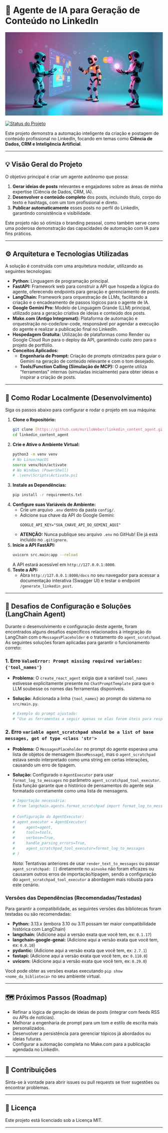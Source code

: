 # 🤖 Agente de IA para Geração de Conteúdo no LinkedIn

![LinkedIn Content Agent Banner](images/tres-agentes-de-ia-525.webp)

[![Status do Projeto](https://img.shields.io/badge/Status-Em%20Desenvolvimento-yellow.svg)](https://github.com/muriloWeber/linkedin_content_agent/blob/main/README.md)

Este projeto demonstra a automação inteligente da criação e postagem de conteúdo profissional no LinkedIn, focando em temas como **Ciência de Dados, CRM e Inteligência Artificial**.

---

## 💡 Visão Geral do Projeto

O objetivo principal é criar um agente autônomo que possa:
1.  **Gerar ideias de posts** relevantes e engajadores sobre as áreas de minha expertise (Ciência de Dados, CRM, IA).
2.  **Desenvolver o conteúdo completo** dos posts, incluindo título, corpo do texto e hashtags, com um tom profissional e direto.
3.  **Publicar automaticamente** esses posts no perfil do LinkedIn, garantindo consistência e visibilidade.

Este projeto não só otimiza o branding pessoal, como também serve como uma poderosa demonstração das capacidades de automação com IA para fins práticos.

---

## ⚙️ Arquitetura e Tecnologias Utilizadas

A solução é construída com uma arquitetura modular, utilizando as seguintes tecnologias:

* **Python:** Linguagem de programação principal.
* **FastAPI:** Framework web para construir a API que hospeda a lógica do agente, oferecendo endpoints para geração e gerenciamento de posts.
* **LangChain:** Framework para orquestração de LLMs, facilitando a criação e o encadeamento de passos lógicos para o agente de IA.
* **Google Gemini Pro:** Modelo de Linguagem Grande (LLM) principal, utilizado para a geração criativa de ideias e conteúdo dos posts.
* **Make.com (Antigo Integromat):** Plataforma de automação e orquestração no-code/low-code, responsável por agendar a execução do agente e realizar a publicação final no LinkedIn.
* **Hospedagem Gratuita:** Utilização de plataformas como Render ou Google Cloud Run para o deploy da API, garantindo custo zero para o projeto de portfólio.
* **Conceitos Aplicados:**
    * **Engenharia de Prompt:** Criação de prompts otimizados para guiar o Gemini na geração de conteúdo relevante e com o tom desejado.
    * **Tools/Function Calling (Simulação de MCP):** O agente utiliza "ferramentas" internas (simuladas inicialmente) para obter ideias e inspirar a criação de posts.

---

## 🚀 Como Rodar Localmente (Desenvolvimento)

Siga os passos abaixo para configurar e rodar o projeto em sua máquina:

1.  **Clone o Repositório:**
    ```bash
    git clone [https://github.com/muriloWeber/linkedin_content_agent.git](https://github.com/muriloWeber/linkedin_content_agent.git)
    cd linkedin_content_agent
    ```
2.  **Crie e Ative o Ambiente Virtual:**
    ```bash
    python3 -m venv venv
    # No Linux/macOS
    source venv/bin/activate
    # No Windows (PowerShell)
    # .\venv\Scripts\Activate.ps1
    ```
3.  **Instale as Dependências:**
    ```bash
    pip install -r requirements.txt
    ```
4.  **Configure suas Variáveis de Ambiente:**
    * Crie um arquivo `.env` dentro da pasta `config/`.
    * Adicione sua chave da API do Google Gemini:
        ```dotenv
        GOOGLE_API_KEY="SUA_CHAVE_API_DO_GEMINI_AQUI"
        ```
    * **ATENÇÃO:** Nunca publique seu arquivo `.env` no GitHub! Ele já está incluído no `.gitignore`.
5.  **Inicie a API FastAPI:**
    ```bash
    uvicorn src.main:app --reload
    ```
    A API estará acessível em `http://127.0.0.1:8000`.
6.  **Teste a API:**
    * Abra `http://127.0.0.1:8000/docs` no seu navegador para acessar a documentação interativa (Swagger UI) e testar o endpoint `/generate_linkedin_post`.

---

## 🚧 Desafios de Configuração e Soluções (LangChain Agent)

Durante o desenvolvimento e configuração deste agente, foram encontrados alguns desafios específicos relacionados à integração do LangChain com o `MessagesPlaceholder` e o tratamento do `agent_scratchpad`. As seguintes soluções foram aplicadas para garantir o funcionamento correto:

### 1. Erro `ValueError: Prompt missing required variables: {'tool_names'}`

* **Problema:** O `create_react_agent` exigia que a variável `tool_names` estivesse explicitamente presente no `ChatPromptTemplate` para que o LLM soubesse os nomes das ferramentas disponíveis.
* **Solução:** Adicionada a linha `{tool_names}` ao prompt do sistema no `src/main.py`.

    ```python
    # Exemplo do prompt ajustado:
    # "Use as ferramentas a seguir apenas se elas forem úteis para responder à pergunta. Os nomes das ferramentas que você pode usar são: {tool_names}."
    ```

### 2. Erro `variable agent_scratchpad should be a list of base messages, got of type <class 'str'>`

* **Problema:** O `MessagesPlaceholder` no prompt do agente esperava uma lista de objetos de mensagem (`BaseMessage`), mas o `agent_scratchpad` estava sendo interpretado como uma string em certas interações, causando um erro de tipagem.
* **Solução:** Configurado o `AgentExecutor` para usar `format_log_to_messages` no parâmetro `agent_scratchpad_tool_executor`. Esta função garante que o histórico de pensamentos do agente seja formatado corretamente como uma lista de mensagens.

    ```python
    # Importação necessária:
    # from langchain.agents.format_scratchpad import format_log_to_messages

    # Configuração do AgentExecutor:
    # agent_executor = AgentExecutor(
    #     agent=agent,
    #     tools=tools,
    #     verbose=True,
    #     handle_parsing_errors=True,
    #     agent_scratchpad_tool_executor=format_log_to_messages
    # )
    ```
    *Nota:* Tentativas anteriores de usar `render_text_to_messages` ou passar `agent_scratchpad: []` diretamente no `ainvoke` não foram eficazes ou causaram outros erros de importação/tipagem, sendo a configuração do `agent_scratchpad_tool_executor` a abordagem mais robusta para este cenário.

### Versões das Dependências (Recomendadas/Testadas)

Para garantir a compatibilidade, as seguintes versões das bibliotecas foram testadas ou são recomendadas:

* **Python:** 3.13.x (embora 3.10 ou 3.11 possam ter maior compatibilidade histórica com LangChain)
* **langchain:** (Adicione aqui a versão exata que você tem, ex: `0.1.17`)
* **langchain-google-genai:** (Adicione aqui a versão exata que você tem, ex: `0.0.10`)
* **pydantic:** (Adicione aqui a versão exata que você tem, ex: `2.7.1`)
* **fastapi:** (Adicione aqui a versão exata que você tem, ex: `0.110.0`)
* **uvicorn:** (Adicione aqui a versão exata que você tem, ex: `0.29.0`)

Você pode obter as versões exatas executando `pip show <nome_da_biblioteca>` no seu ambiente virtual.

---

## 🗺️ Próximos Passos (Roadmap)

* Refinar a lógica de geração de ideias de posts (integrar com feeds RSS ou APIs de notícias).
* Melhorar a engenharia de prompt para um tom e estilo de escrita mais personalizados.
* Desenvolver a persistência para gerenciar tópicos já abordados ou ideias futuras.
* Configurar a automação completa no Make.com para a publicação agendada no LinkedIn.

---

## 🤝 Contribuições

Sinta-se à vontade para abrir issues ou pull requests se tiver sugestões ou encontrar problemas.

---

## 📄 Licença

Este projeto está licenciado sob a Licença MIT.

---